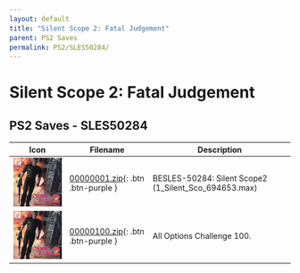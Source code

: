 ```yaml
---
layout: default
title: "Silent Scope 2: Fatal Judgement"
parent: PS2 Saves
permalink: PS2/SLES50284/
---
```

# Silent Scope 2: Fatal Judgement

## PS2 Saves - SLES50284

| Icon | Filename | Description |
|------|----------|-------------|
| ![Silent Scope 2: Fatal Judgement](icon0.png) | [00000001.zip](00000001.zip){: .btn .btn-purple } | BESLES-50284: Silent Scope2 (1_Silent_Sco_694653.max) |
| ![Silent Scope 2: Fatal Judgement](icon0.png) | [00000100.zip](00000100.zip){: .btn .btn-purple } | All Options Challenge 100. |
